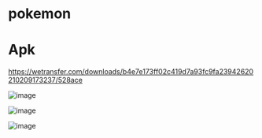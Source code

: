 # pokemon

# Apk 
https://wetransfer.com/downloads/b4e7e173ff02c419d7a93fc9fa23942620210209173237/528ace


![image](https://user-images.githubusercontent.com/41177884/107401015-7397c480-6ad0-11eb-9020-19828e6edb4f.png)

![image](https://user-images.githubusercontent.com/41177884/107401099-89a58500-6ad0-11eb-9b88-a2a4f7939064.png)


![image](https://user-images.githubusercontent.com/41177884/107401038-7b576900-6ad0-11eb-99ab-2366381ac5c0.png)
